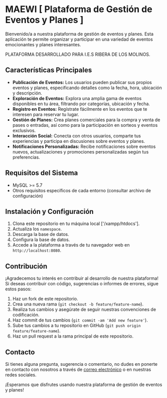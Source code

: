 # MAEWI [ Plataforma de Gestión de Eventos y Planes ]

Bienvenido/a a nuestra plataforma de gestión de eventos y planes. Esta aplicación te permite organizar y participar en una variedad de eventos emocionantes y planes interesantes.

PLATAFORMA DESARROLLADO PARA I.E.S RIBERA DE LOS MOLINOS.

## Características Principales

- **Publicación de Eventos:** Los usuarios pueden publicar sus propios eventos y planes, especificando detalles como la fecha, hora, ubicación y descripción.
- **Exploración de Eventos:** Explora una amplia gama de eventos disponibles en tu área, filtrando por categorías, ubicación y fecha.
- **Registro en Eventos:** Regístrate fácilmente en los eventos que te interesen para reservar tu lugar.
- **Gestión de Planes:** Crea planes comerciales para la compra y venta de pases o entradas, así como para la participación en sorteos y eventos exclusivos.
- **Interacción Social:** Conecta con otros usuarios, comparte tus experiencias y participa en discusiones sobre eventos y planes.
- **Notificaciones Personalizadas:** Recibe notificaciones sobre eventos nuevos, actualizaciones y promociones personalizadas según tus preferencias.

## Requisitos del Sistema

- MySQL >= 5.7
- Otros requisitos específicos de cada entorno (consultar archivo de configuración)

## Instalación y Configuración

1. Clona este repositorio en tu máquina local ['/xampp/htdocs'].
2. Actualiza los `namespace`.
3. Descarga la base de datos.
4. Configura la base de datos.
5. Accede a la plataforma a través de tu navegador web en `http://localhost:8080`.

## Contribución

¡Agradecemos tu interés en contribuir al desarrollo de nuestra plataforma! Si deseas contribuir con código, sugerencias o informes de errores, sigue estos pasos:

1. Haz un fork de este repositorio.
2. Crea una nueva rama (`git checkout -b feature/feature-name`).
3. Realiza tus cambios y asegúrate de seguir nuestras convenciones de codificación.
4. Haz commit de tus cambios (`git commit -am 'Add new feature'`).
5. Sube tus cambios a tu repositorio en GitHub (`git push origin feature/feature-name`).
6. Haz un pull request a la rama principal de este repositorio.

## Contacto

Si tienes alguna pregunta, sugerencia o comentario, no dudes en ponerte en contacto con nosotros a través de [correo electrónico](mailto:sixtuswork18@gmail.com) o en nuestras redes sociales.

¡Esperamos que disfrutes usando nuestra plataforma de gestión de eventos y planes!
